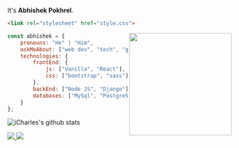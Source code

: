 
It's **Abhishek Pokhrel**.

```html
<link rel="stylesheet" href="style.css">
```

<i class="fa-brands fa-html5"></i>
<i class="fa-brands fa-css3-alt"></i>
<i class="fa-brands fa-js"></i>
<i class="fa-brands fa-react"></i>
<i class="fa-brands fa-node"></i>

<img align='right' src="https://avatars.githubusercontent.com/u/89846718?v=4" width="230">


```javascript
const abhishek = {
    pronouns: "He" | "Him",
    askMeAbout: ["web dev", "tech", "game"],
    technologies: {
        frontEnd: {
            js: ["Vanilla", "React"],
            css: ["bootstrap", "sass"]
        },
        backEnd: ["Node JS", "Django"],
        databases: ["MySql", "PostgreSQL", "MongoDB"],
    }
};
```

![iCharles's github stats](https://github-readme-stats.vercel.app/api?username=Abhishek-Pokhrel&hide=contribs,prs&count_private=true&show_icons=true)

<a href="https://github.com/Abhishek-Pokhrel">
  <img src="https://img.shields.io/github/followers/Abhishek-Pokhrel">
</a>
<a href="https://github.com/Abhishek-Pokhrel/">
   <img src="https://komarev.com/ghpvc/?username=Abhishek-Pokhrel">
</a>


